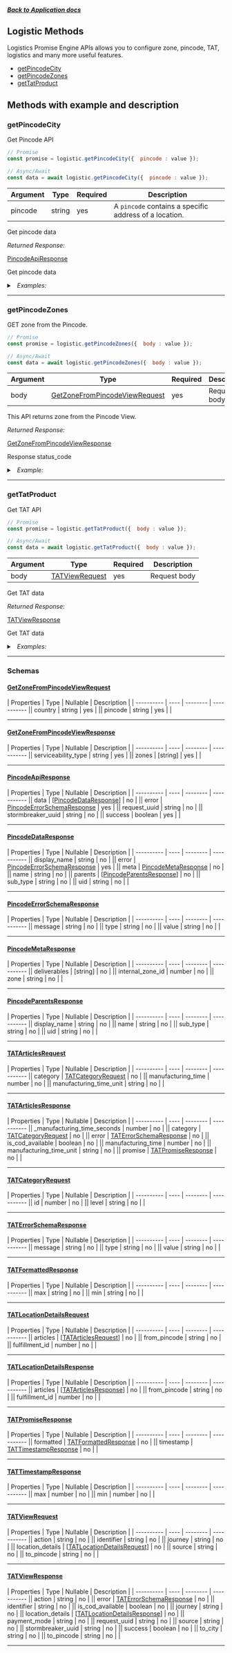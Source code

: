 




##### [Back to Application docs](./README.md)

## Logistic Methods
Logistics Promise Engine APIs allows you to configure zone, pincode, TAT, logistics and many more useful features. 

* [getPincodeCity](#getpincodecity)
* [getPincodeZones](#getpincodezones)
* [getTatProduct](#gettatproduct)



## Methods with example and description




### getPincodeCity
Get Pincode API



```javascript
// Promise
const promise = logistic.getPincodeCity({  pincode : value });

// Async/Await
const data = await logistic.getPincodeCity({  pincode : value });
```





| Argument  |  Type  | Required | Description |
| --------- | -----  | -------- | ----------- | 
| pincode | string | yes | A `pincode` contains a specific address of a location. |  



Get pincode data

*Returned Response:*




[PincodeApiResponse](#PincodeApiResponse)

Get pincode data




<details>
<summary><i>&nbsp; Examples:</i></summary>


<details>
<summary><i>&nbsp; Pincode data found</i></summary>

```json
{
  "value": {
    "data": [
      {
        "sub_type": "pincode",
        "name": "421202",
        "error": {
          "type": null,
          "value": null,
          "message": null
        },
        "uid": "pincode:INDIA|MAHARASHTRA|MUMBAI|421202",
        "display_name": "421202",
        "meta": {
          "zone": "West",
          "internal_zone_id": 4,
          "deliverables": [
            "essential"
          ]
        },
        "parents": [
          {
            "sub_type": "country",
            "name": "India",
            "display_name": "India",
            "uid": "country:INDIA"
          },
          {
            "sub_type": "state",
            "name": "Maharashtra",
            "display_name": "Maharashtra",
            "uid": "state:INDIA|MAHARASHTRA"
          },
          {
            "sub_type": "city",
            "name": "Thane",
            "display_name": "Thane",
            "uid": "city:INDIA|MAHARASHTRA|MUMBAI"
          }
        ]
      }
    ],
    "request_uuid": "fce9f431215e71c9ee0e86e792ae1dce4",
    "stormbreaker_uuid": "56cca764-9fab-41f4-adb8-6e9683532aa5",
    "error": {
      "type": null,
      "value": null,
      "message": null
    },
    "success": true
  }
}
```
</details>

<details>
<summary><i>&nbsp; Pincode not found</i></summary>

```json
{
  "value": {
    "data": [
      {
        "sub_type": "pincode",
        "name": "999999",
        "error": {
          "type": "DoesNotExist",
          "value": "999999",
          "message": "pincode 999999 does not exist"
        }
      }
    ],
    "request_uuid": "fce9fb9215e71c9ee0e86e792ae1dce4",
    "stormbreaker_uuid": "03b353ed-9dbd-4629-80b2-2be337859a20",
    "error": {
      "type": null,
      "value": null,
      "message": null
    },
    "success": false
  }
}
```
</details>

</details>









---


### getPincodeZones
GET zone from the Pincode.



```javascript
// Promise
const promise = logistic.getPincodeZones({  body : value });

// Async/Await
const data = await logistic.getPincodeZones({  body : value });
```





| Argument  |  Type  | Required | Description |
| --------- | -----  | -------- | ----------- |
| body | [GetZoneFromPincodeViewRequest](#GetZoneFromPincodeViewRequest) | yes | Request body |


This API returns zone from the Pincode View.

*Returned Response:*




[GetZoneFromPincodeViewResponse](#GetZoneFromPincodeViewResponse)

Response status_code




<details>
<summary><i>&nbsp; Example:</i></summary>

```json

```
</details>









---


### getTatProduct
Get TAT API



```javascript
// Promise
const promise = logistic.getTatProduct({  body : value });

// Async/Await
const data = await logistic.getTatProduct({  body : value });
```





| Argument  |  Type  | Required | Description |
| --------- | -----  | -------- | ----------- |
| body | [TATViewRequest](#TATViewRequest) | yes | Request body |


Get TAT data

*Returned Response:*




[TATViewResponse](#TATViewResponse)

Get TAT  data




<details>
<summary><i>&nbsp; Examples:</i></summary>


<details>
<summary><i>&nbsp; Pincode data found</i></summary>

```json
{
  "value": {
    "source": "FYND-APP",
    "identifier": "PDP",
    "journey": "forward",
    "action": "get_tat",
    "to_pincode": "143001",
    "location_details": [
      {
        "fulfillment_id": 8,
        "from_pincode": "560023",
        "articles": [
          {
            "category": {
              "level": "l3",
              "id": 155
            },
            "manufacturing_time": 2,
            "manufacturing_time_unit": "days",
            "promise": {
              "timestamp": {
                "min": 1663564548,
                "max": 1663650948
              },
              "formatted": {
                "min": "19 Sep, Monday",
                "max": "20 Sep, Tuesday"
              }
            },
            "error": {
              "type": null,
              "value": null,
              "message": null
            },
            "is_cod_available": true,
            "_manufacturing_time_seconds": 172800
          }
        ]
      }
    ],
    "request_uuid": "b4adf5508e34f17971817c3581e16310",
    "stormbreaker_uuid": "4b8084d4-ea74-45af-8ddc-c38e29bf0cfb",
    "error": {
      "type": null,
      "value": null,
      "message": null
    },
    "to_city": "Amritsar",
    "payment_mode": "prepaid",
    "is_cod_available": true,
    "success": true
  }
}
```
</details>

<details>
<summary><i>&nbsp; Pincode not found</i></summary>

```json
{
  "value": {
    "source": "FYND-APP",
    "identifier": "PDP",
    "journey": "forward",
    "action": "get_tat",
    "to_pincode": "99999",
    "location_details": [
      {
        "fulfillment_id": 8,
        "from_pincode": "560023",
        "articles": [
          {
            "category": {
              "level": "l3",
              "id": 155
            },
            "manufacturing_time": 2,
            "manufacturing_time_unit": "days",
            "promise": null,
            "error": {
              "type": "ValueError",
              "value": "99999",
              "message": "We are not delivering to 99999"
            }
          }
        ]
      }
    ],
    "request_uuid": "4b99d15fddb2b9fc2d6ab99a1c933010",
    "stormbreaker_uuid": "6a847909-1d59-43e7-9ae0-15f5de8fc7d7",
    "error": {
      "type": "ValueError",
      "value": "99999",
      "message": "All of the items in your cart are not deliverable to 99999"
    },
    "to_city": "",
    "payment_mode": "prepaid",
    "is_cod_available": true,
    "success": false
  }
}
```
</details>

</details>









---



### Schemas


#### [GetZoneFromPincodeViewRequest](#GetZoneFromPincodeViewRequest)

 | Properties | Type | Nullable | Description |
 | ---------- | ---- | -------- | ----------- || country | string |  yes  |  || pincode | string |  yes  |  |

---

#### [GetZoneFromPincodeViewResponse](#GetZoneFromPincodeViewResponse)

 | Properties | Type | Nullable | Description |
 | ---------- | ---- | -------- | ----------- || serviceability_type | string |  yes  |  || zones | [string] |  yes  |  |

---

#### [PincodeApiResponse](#PincodeApiResponse)

 | Properties | Type | Nullable | Description |
 | ---------- | ---- | -------- | ----------- || data | [[PincodeDataResponse](#PincodeDataResponse)] |  no  |  || error | [PincodeErrorSchemaResponse](#PincodeErrorSchemaResponse) |  yes  |  || request_uuid | string |  no  |  || stormbreaker_uuid | string |  no  |  || success | boolean |  yes  |  |

---

#### [PincodeDataResponse](#PincodeDataResponse)

 | Properties | Type | Nullable | Description |
 | ---------- | ---- | -------- | ----------- || display_name | string |  no  |  || error | [PincodeErrorSchemaResponse](#PincodeErrorSchemaResponse) |  yes  |  || meta | [PincodeMetaResponse](#PincodeMetaResponse) |  no  |  || name | string |  no  |  || parents | [[PincodeParentsResponse](#PincodeParentsResponse)] |  no  |  || sub_type | string |  no  |  || uid | string |  no  |  |

---

#### [PincodeErrorSchemaResponse](#PincodeErrorSchemaResponse)

 | Properties | Type | Nullable | Description |
 | ---------- | ---- | -------- | ----------- || message | string |  no  |  || type | string |  no  |  || value | string |  no  |  |

---

#### [PincodeMetaResponse](#PincodeMetaResponse)

 | Properties | Type | Nullable | Description |
 | ---------- | ---- | -------- | ----------- || deliverables | [string] |  no  |  || internal_zone_id | number |  no  |  || zone | string |  no  |  |

---

#### [PincodeParentsResponse](#PincodeParentsResponse)

 | Properties | Type | Nullable | Description |
 | ---------- | ---- | -------- | ----------- || display_name | string |  no  |  || name | string |  no  |  || sub_type | string |  no  |  || uid | string |  no  |  |

---

#### [TATArticlesRequest](#TATArticlesRequest)

 | Properties | Type | Nullable | Description |
 | ---------- | ---- | -------- | ----------- || category | [TATCategoryRequest](#TATCategoryRequest) |  no  |  || manufacturing_time | number |  no  |  || manufacturing_time_unit | string |  no  |  |

---

#### [TATArticlesResponse](#TATArticlesResponse)

 | Properties | Type | Nullable | Description |
 | ---------- | ---- | -------- | ----------- || _manufacturing_time_seconds | number |  no  |  || category | [TATCategoryRequest](#TATCategoryRequest) |  no  |  || error | [TATErrorSchemaResponse](#TATErrorSchemaResponse) |  no  |  || is_cod_available | boolean |  no  |  || manufacturing_time | number |  no  |  || manufacturing_time_unit | string |  no  |  || promise | [TATPromiseResponse](#TATPromiseResponse) |  no  |  |

---

#### [TATCategoryRequest](#TATCategoryRequest)

 | Properties | Type | Nullable | Description |
 | ---------- | ---- | -------- | ----------- || id | number |  no  |  || level | string |  no  |  |

---

#### [TATErrorSchemaResponse](#TATErrorSchemaResponse)

 | Properties | Type | Nullable | Description |
 | ---------- | ---- | -------- | ----------- || message | string |  no  |  || type | string |  no  |  || value | string |  no  |  |

---

#### [TATFormattedResponse](#TATFormattedResponse)

 | Properties | Type | Nullable | Description |
 | ---------- | ---- | -------- | ----------- || max | string |  no  |  || min | string |  no  |  |

---

#### [TATLocationDetailsRequest](#TATLocationDetailsRequest)

 | Properties | Type | Nullable | Description |
 | ---------- | ---- | -------- | ----------- || articles | [[TATArticlesRequest](#TATArticlesRequest)] |  no  |  || from_pincode | string |  no  |  || fulfillment_id | number |  no  |  |

---

#### [TATLocationDetailsResponse](#TATLocationDetailsResponse)

 | Properties | Type | Nullable | Description |
 | ---------- | ---- | -------- | ----------- || articles | [[TATArticlesResponse](#TATArticlesResponse)] |  no  |  || from_pincode | string |  no  |  || fulfillment_id | number |  no  |  |

---

#### [TATPromiseResponse](#TATPromiseResponse)

 | Properties | Type | Nullable | Description |
 | ---------- | ---- | -------- | ----------- || formatted | [TATFormattedResponse](#TATFormattedResponse) |  no  |  || timestamp | [TATTimestampResponse](#TATTimestampResponse) |  no  |  |

---

#### [TATTimestampResponse](#TATTimestampResponse)

 | Properties | Type | Nullable | Description |
 | ---------- | ---- | -------- | ----------- || max | number |  no  |  || min | number |  no  |  |

---

#### [TATViewRequest](#TATViewRequest)

 | Properties | Type | Nullable | Description |
 | ---------- | ---- | -------- | ----------- || action | string |  no  |  || identifier | string |  no  |  || journey | string |  no  |  || location_details | [[TATLocationDetailsRequest](#TATLocationDetailsRequest)] |  no  |  || source | string |  no  |  || to_pincode | string |  no  |  |

---

#### [TATViewResponse](#TATViewResponse)

 | Properties | Type | Nullable | Description |
 | ---------- | ---- | -------- | ----------- || action | string |  no  |  || error | [TATErrorSchemaResponse](#TATErrorSchemaResponse) |  no  |  || identifier | string |  no  |  || is_cod_available | boolean |  no  |  || journey | string |  no  |  || location_details | [[TATLocationDetailsResponse](#TATLocationDetailsResponse)] |  no  |  || payment_mode | string |  no  |  || request_uuid | string |  no  |  || source | string |  no  |  || stormbreaker_uuid | string |  no  |  || success | boolean |  no  |  || to_city | string |  no  |  || to_pincode | string |  no  |  |

---




